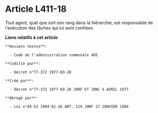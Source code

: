 # Article L411-18

Tout agent, quel que soit son rang dans la hiérarchie, est responsable de l'exécution des tâches qui lui sont confiées.

**Liens relatifs à cet article**

	**Anciens textes**:

	  - Code de l'administration communale 485

	**Codifié par**:

	  - Décret n°77-372 1977-03-28

	**Créé par**:

	  - Décret n°77-372 1977-03-28 JORF ET JONC 5 AVRIL 1977

	**Abrogé par**:

	  - Loi n°84-53 1984-01-26 ART. 119 JORF 27 JANVIER 1984
